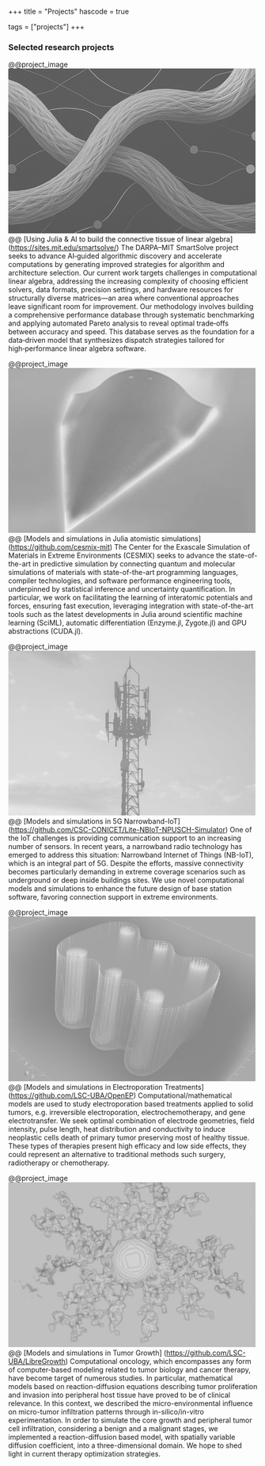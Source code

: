 +++
title = "Projects"
hascode = true

tags = ["projects"]
+++

### Selected research projects

@@project_image
![](/assets/SMARTSOLVE.jpg)
@@
[Using Julia & AI to build the connective tissue of linear algebra]
(https://sites.mit.edu/smartsolve/)
The DARPA–MIT SmartSolve project seeks to advance AI‑guided algorithmic discovery and accelerate computations by generating improved strategies for algorithm and architecture selection. Our current work targets challenges in computational linear algebra, addressing the increasing complexity of choosing efficient solvers, data formats, precision settings, and hardware resources for structurally diverse matrices—an area where conventional approaches leave significant room for improvement. Our methodology involves building a comprehensive performance database through systematic benchmarking and applying automated Pareto analysis to reveal optimal trade‑offs between accuracy and speed. This database serves as the foundation for a data‑driven model that synthesizes dispatch strategies tailored for high‑performance linear algebra software.


@@project_image
![](/assets/CESMIX.jpg)
@@
[Models and simulations in Julia atomistic simulations]
(https://github.com/cesmix-mit)
The Center for the Exascale Simulation of Materials in Extreme Environments (CESMIX) seeks to advance the state-of-the-art in predictive simulation by connecting quantum and molecular simulations of materials with state-of-the-art programming languages, compiler technologies, and software performance engineering tools, underpinned by statistical inference and uncertainty quantification. In particular, we work on facilitating the learning of interatomic potentials and forces, ensuring fast execution, leveraging integration with state-of-the-art tools such as the latest developments in Julia around scientific machine learning (SciML), automatic differentiation (Enzyme.jl, Zygote.jl) and GPU abstractions (CUDA.jl).


@@project_image
![](/assets/nbiot.jpg)
@@
[Models and simulations in 5G Narrowband-IoT]
(https://github.com/CSC-CONICET/Lite-NBIoT-NPUSCH-Simulator)
One of the IoT challenges is providing communication support to an increasing number of sensors. In recent years, a narrowband radio technology has emerged to address this situation: Narrowband Internet of Things (NB-IoT), which is an integral part of 5G. Despite the efforts, massive connectivity becomes particularly demanding in extreme coverage scenarios such as underground or deep inside buildings sites. We use novel computational models and simulations to enhance the future design of base station software, favoring connection support in extreme environments.


@@project_image
![](/assets/electric-field.jpg)
@@
[Models and simulations in Electroporation Treatments]
(https://github.com/LSC-UBA/OpenEP)
Computational/mathematical models are used to study electroporation based treatments applied to solid tumors, e.g. irreversible electroporation, electrochemotherapy, and gene electrotransfer. We seek optimal combination of electrode geometries, field intensity, pulse length, heat distribution and conductivity to induce neoplastic cells death of ​​primary tumor preserving most of healthy tissue. These types of therapies present high efficacy and low side effects, they could represent an alternative to traditional methods such surgery, radiotherapy or chemotherapy.


@@project_image
![](/assets/tumor.jpg)
@@
[Models and simulations in Tumor Growth]
(https://github.com/LSC-UBA/LibreGrowth)
Computational oncology, which encompasses any form of computer-based modeling related to tumor biology and cancer therapy, have become target of numerous studies. In particular, mathematical models based on reaction-diffusion equations describing tumor proliferation and invasion into peripheral host tissue have proved to be of clinical relevance. In this context, we described the micro-environmental influence on micro-tumor infiltration patterns through in-silico/in-vitro experimentation. In order to simulate the core growth and peripheral tumor cell infiltration, considering a benign and a malignant stages, we implemented a reaction-diffusion based model, with spatially variable diffusion coefficient, into a three-dimensional domain. We hope to shed light in current therapy optimization strategies.
<br>
